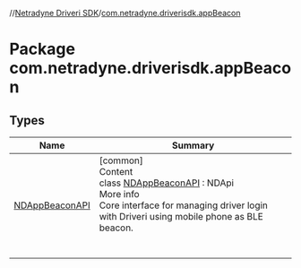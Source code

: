//[Netradyne Driveri SDK](../index.md)/[com.netradyne.driverisdk.appBeacon](index.md)



# Package com.netradyne.driverisdk.appBeacon  


## Types  
  
|  Name|  Summary| 
|---|---|
| <a name="com.netradyne.driverisdk.appBeacon/NDAppBeaconAPI///PointingToDeclaration/"></a>[NDAppBeaconAPI](-n-d-app-beacon-a-p-i/index.md)| <a name="com.netradyne.driverisdk.appBeacon/NDAppBeaconAPI///PointingToDeclaration/"></a>[common]  <br>Content  <br>class [NDAppBeaconAPI](-n-d-app-beacon-a-p-i/index.md) : NDApi  <br>More info  <br>Core interface for managing driver login with Driveri using mobile phone as BLE beacon.  <br><br><br>

